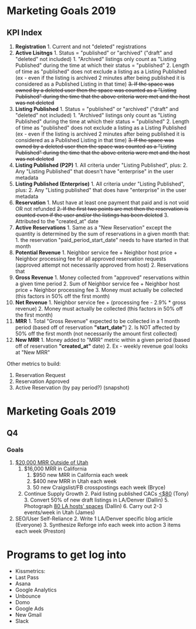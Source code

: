 <!-- TITLE: Marketing -->
<!-- SUBTITLE: -->

# Marketing Goals 2019
## KPI Index
1. **Registration**
				1. 	Current and not "deleted" registrations
2. 	**Active Lisitngs**
				1. Status = "published" or "archived" ("draft" and "deleted" not included)
							1. 	"Archived" listings only count as "Listing Published" during the time at which their status = "published" 
				2. Length of time as "published" does not exclude a listing as a Listing Published (ex - even if the listing is archived 2 minutes after being published it is considered as a Published Listing in that time)
				~~3. If the space was owned by a deleted user then the space was counted as a "Listing Published" during the time that the above criteria were met and the host was not deleted~~
2. **Listing Published**
				1. 	Status = "published" or "archived" ("draft" and "deleted" not included)
							1. 	"Archived" listings only count as "Listing Published" during the time at which their status = "published" 
				2. Length of time as "published" does not exclude a listing as a Listing Published (ex - even if the listing is archived 2 minutes after being published it is considered as a Published Listing in that time)
				~~3. If the space was owned by a deleted user then the space was counted as a "Listing Published" during the time that the above criteria were met and the host was not deleted~~
3. **Listing Published (P2P)**
				1. All criteria under "Listing Published", plus:
				2. Any "Listing Published" that doesn't have "enterprise" in the user metadata
4. **Listing Published (Enterprise)**
				1. All criteria under "Listing Published", plus:
				2. Any "Listing published" that does have "enterprise" in the user metadata
5. **Reservation**
				1. Must have at least one payment that paid and is not void OR not refunded 
				~~2. If the first two points are met then the reservation is counted even if the user and/or the listings has been deleted~~
				3. Attributed to the "created_at" date
5. **Active Reservations**
				1. Same as a "New Reservation" except the quantity is determined by the sum of reservations in a given month that:
							1. the reservation "paid_period_start_date" needs to have started in that month
6. **Potential Revenue**
				1. Neighbor service fee + Neighbor host price + Neighbor processing fee for all approved reservation requests (approved attempt not necessarily approved from host)
				2. Reservations that 
7. **Gross Revenue**
				1. Money collected from "approved" reservations within a given time period
				2. Sum of Neighbor service fee + Neighbor host price + Neighbor processing fee
				3. Money must actually be collected (this factors in 50% off the first month)
8. **Net Revenue**
				1. Neighbor service fee + (processing fee - 2.9% * gross revenue)
				2. Money must actually be collected (this factors in 50% off the first month)
9. **MRR**
				1. Total "Gross Revenue" expected to be collected in a 1 month period (based off of reservation **"start_date"**)
				2. Is NOT affected by 50% off the first month (not necessarily the amount first collected)
10. **New MRR**
				1. Money added to "MRR" metric within a given period (based off of reservation **"created_at"** date)
				2. Ex - weekly revenue goal looks at "New MRR"


Other metrics to build:
1. Reservation Request
2. Reservation Approved
3. Active Reservation (by pay period?) (snapshot)

		
# Marketing Goals 2019
## Q4
### Goals
1. [$20,000 MRR Outside of Utah](https://docs.google.com/spreadsheets/d/1_Ng81vuBuLqMuNmOHqQD3KZ8BQ6c35Bz7B7WxoR7DCg/edit#gid=150015692)
	1. $16,000 MRR in California 
		1. $950 new MRR in California each week
		2. $400 new MRR in Utah each week
		3. 50 new Craigslist/FB crosspostings each week (Bryce)
	1. Continue Supply Growth
		2. Paid listing published CACs [<$80](https://docs.google.com/spreadsheets/d/1_Ng81vuBuLqMuNmOHqQD3KZ8BQ6c35Bz7B7WxoR7DCg/edit#gid=1092385933) (Tony)
		3. Convert 50% of new draft listings in LA/Denver (Dallin)
		5. Photograph [80 LA hosts' spaces](https://docs.google.com/spreadsheets/d/1_Ng81vuBuLqMuNmOHqQD3KZ8BQ6c35Bz7B7WxoR7DCg/edit#gid=666527039) (Dallin)
		6. Carry out 2-3 events/week in Utah (James)
1. SEO/User Self-Reliance
	2. 	Write 1 LA/Denver specific blog article (Everyone)
	3. 	Synthesize Reforge info each week into action 3 items each week (Preston)

# Programs to get log into
* Kissmetrics: 
* Last Pass
* Asana
* Google Analytics
* Unbounce
* Domo
* Google Ads
* New Gmail
* Slack
